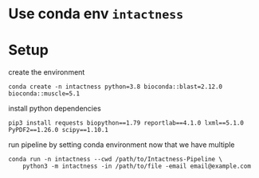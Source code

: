 # Use conda env `intactness`

# Setup

create the environment

```
conda create -n intactness python=3.8 bioconda::blast=2.12.0 bioconda::muscle=5.1
```

install python dependencies

```
pip3 install requests biopython==1.79 reportlab==4.1.0 lxml==5.1.0 PyPDF2==1.26.0 scipy==1.10.1
```

run pipeline by setting conda environment now that we have multiple

```
conda run -n intactness --cwd /path/to/Intactness-Pipeline \
    python3 -m intactness -in /path/to/file -email email@example.com
```
